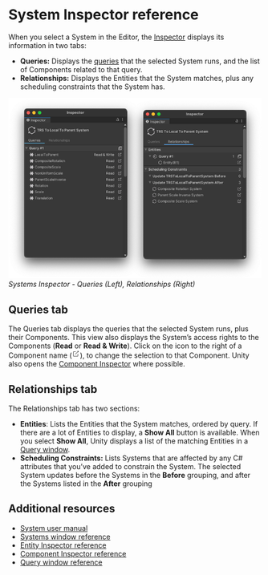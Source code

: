 # System Inspector reference

When you select a System in the Editor, the [Inspector](https://docs.unity3d.com/Manual/UsingTheInspector.html) displays its information in two tabs:

* **Queries:** Displays the [queries](ecs_entity_query.md) that the selected System runs, and the list of Components related to that query.
* **Relationships:** Displays the Entities that the System matches, plus any scheduling constraints that the System has. 

![](images/editor-system-inspectors.png)<br/>_Systems Inspector - Queries (Left), Relationships (Right)_

## Queries tab

The Queries tab displays the queries that the selected System runs, plus their Components. This view also displays the System’s access rights to the Components (**Read** or **Read & Write**). Click on the icon to the right of a Component name (![](images/editor-go-to.png)), to change the selection to that Component. Unity also opens the [Component Inspector](editor-component-inspector.md) where possible.

## Relationships tab

The Relationships tab has two sections:

* **Entities**: Lists the Entities that the System matches, ordered by query. If there are a lot of Entities to display, a **Show All** button is available. When you select **Show All**, Unity displays a list of the matching Entities in a [Query window](editor-query-window.md).
* **Scheduling Constraints:** Lists Systems that are affected by any C# attributes that you’ve added to constrain the System. The selected System updates before the Systems in the **Before** grouping, and after the Systems listed in the **After** grouping

## Additional resources

* [System user manual](ecs_systems.md)
* [Systems window reference](editor-systems-wndow.md)
* [Entity Inspector reference](editor-entity-inspector.md)
* [Component Inspector reference](editor-component-inspector.md)
* [Query window reference](editor-query-window.md)